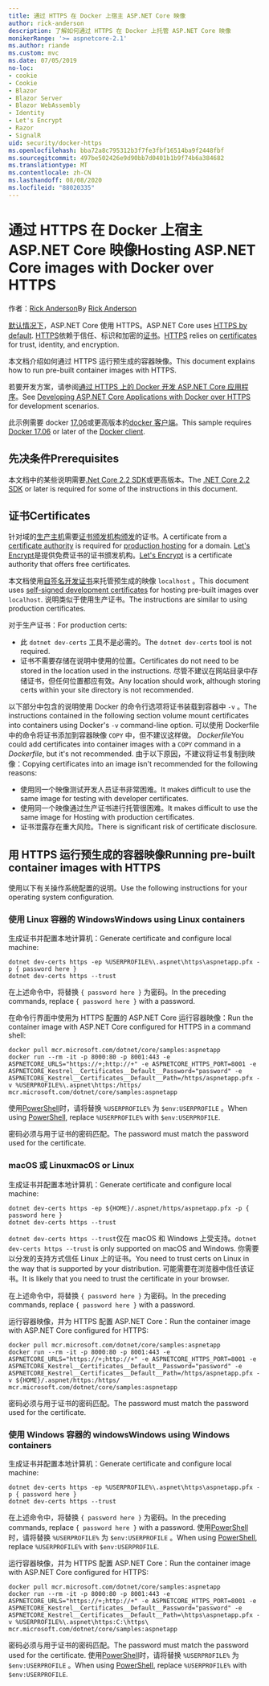 ```yaml
---
title: 通过 HTTPS 在 Docker 上宿主 ASP.NET Core 映像
author: rick-anderson
description: 了解如何通过 HTTPS 在 Docker 上托管 ASP.NET Core 映像
monikerRange: '>= aspnetcore-2.1'
ms.author: riande
ms.custom: mvc
ms.date: 07/05/2019
no-loc:
- cookie
- Cookie
- Blazor
- Blazor Server
- Blazor WebAssembly
- Identity
- Let's Encrypt
- Razor
- SignalR
uid: security/docker-https
ms.openlocfilehash: bba72a8c795312b3f7fe3fbf16514ba9f2448fbf
ms.sourcegitcommit: 497be502426e9d90bb7d0401b1b9f74b6a384682
ms.translationtype: MT
ms.contentlocale: zh-CN
ms.lasthandoff: 08/08/2020
ms.locfileid: "88020335"
---
```

# <a name="hosting-aspnet-core-images-with-docker-over-https"></a><span data-ttu-id="e773e-103">通过 HTTPS 在 Docker 上宿主 ASP.NET Core 映像</span><span class="sxs-lookup"><span data-stu-id="e773e-103">Hosting ASP.NET Core images with Docker over HTTPS</span></span>

<span data-ttu-id="e773e-104">作者：[Rick Anderson](https://twitter.com/RickAndMSFT)</span><span class="sxs-lookup"><span data-stu-id="e773e-104">By [Rick Anderson](https://twitter.com/RickAndMSFT)</span></span>

<span data-ttu-id="e773e-105">[默认情况下](/aspnet/core/security/enforcing-ssl)，ASP.NET Core 使用 HTTPS。</span><span class="sxs-lookup"><span data-stu-id="e773e-105">ASP.NET Core uses [HTTPS by default](/aspnet/core/security/enforcing-ssl).</span></span> <span data-ttu-id="e773e-106">[HTTPS](https://en.wikipedia.org/wiki/HTTPS)依赖于信任、标识和加密的[证书](https://en.wikipedia.org/wiki/Public_key_certificate)。</span><span class="sxs-lookup"><span data-stu-id="e773e-106">[HTTPS](https://en.wikipedia.org/wiki/HTTPS) relies on [certificates](https://en.wikipedia.org/wiki/Public_key_certificate) for trust, identity, and encryption.</span></span>

<span data-ttu-id="e773e-107">本文档介绍如何通过 HTTPS 运行预生成的容器映像。</span><span class="sxs-lookup"><span data-stu-id="e773e-107">This document explains how to run pre-built container images with HTTPS.</span></span>

<span data-ttu-id="e773e-108">若要开发方案，请参阅[通过 HTTPS 上的 Docker 开发 ASP.NET Core 应用程序](https://github.com/dotnet/dotnet-docker/blob/master/samples/run-aspnetcore-https-development.md)。</span><span class="sxs-lookup"><span data-stu-id="e773e-108">See [Developing ASP.NET Core Applications with Docker over HTTPS](https://github.com/dotnet/dotnet-docker/blob/master/samples/run-aspnetcore-https-development.md) for development scenarios.</span></span>

<span data-ttu-id="e773e-109">此示例需要 docker [17.06](https://docs.docker.com/release-notes/docker-ce)或更高版本的[docker 客户端](https://www.docker.com/products/docker)。</span><span class="sxs-lookup"><span data-stu-id="e773e-109">This sample requires [Docker 17.06](https://docs.docker.com/release-notes/docker-ce) or later of the [Docker client](https://www.docker.com/products/docker).</span></span>

## <a name="prerequisites"></a><span data-ttu-id="e773e-110">先决条件</span><span class="sxs-lookup"><span data-stu-id="e773e-110">Prerequisites</span></span>

<span data-ttu-id="e773e-111">本文档中的某些说明需要[.Net Core 2.2 SDK](https://dotnet.microsoft.com/download)或更高版本。</span><span class="sxs-lookup"><span data-stu-id="e773e-111">The [.NET Core 2.2 SDK](https://dotnet.microsoft.com/download) or later is required for some of the instructions in this document.</span></span>

## <a name="certificates"></a><span data-ttu-id="e773e-112">证书</span><span class="sxs-lookup"><span data-stu-id="e773e-112">Certificates</span></span>

<span data-ttu-id="e773e-113">针对域的[生产主机](https://blogs.msdn.microsoft.com/webdev/2017/11/29/configuring-https-in-asp-net-core-across-different-platforms/)需要[证书颁发机构颁发](https://wikipedia.org/wiki/Certificate_authority)的证书。</span><span class="sxs-lookup"><span data-stu-id="e773e-113">A certificate from a [certificate authority](https://wikipedia.org/wiki/Certificate_authority) is required for [production hosting](https://blogs.msdn.microsoft.com/webdev/2017/11/29/configuring-https-in-asp-net-core-across-different-platforms/) for a domain.</span></span> <span data-ttu-id="e773e-114">[Let's Encrypt](https://letsencrypt.org/)是提供免费证书的证书颁发机构。</span><span class="sxs-lookup"><span data-stu-id="e773e-114">[Let's Encrypt](https://letsencrypt.org/) is a certificate authority that offers free certificates.</span></span>

<span data-ttu-id="e773e-115">本文档使用[自签名开发证书](https://en.wikipedia.org/wiki/Self-signed_certificate)来托管预生成的映像 `localhost` 。</span><span class="sxs-lookup"><span data-stu-id="e773e-115">This document uses [self-signed development certificates](https://en.wikipedia.org/wiki/Self-signed_certificate) for hosting pre-built images over `localhost`.</span></span> <span data-ttu-id="e773e-116">说明类似于使用生产证书。</span><span class="sxs-lookup"><span data-stu-id="e773e-116">The instructions are similar to using production certificates.</span></span>

<span data-ttu-id="e773e-117">对于生产证书：</span><span class="sxs-lookup"><span data-stu-id="e773e-117">For production certs:</span></span>

* <span data-ttu-id="e773e-118">此 `dotnet dev-certs` 工具不是必需的。</span><span class="sxs-lookup"><span data-stu-id="e773e-118">The `dotnet dev-certs` tool is not required.</span></span>
* <span data-ttu-id="e773e-119">证书不需要存储在说明中使用的位置。</span><span class="sxs-lookup"><span data-stu-id="e773e-119">Certificates do not need to be stored in the location used in the instructions.</span></span> <span data-ttu-id="e773e-120">尽管不建议在网站目录中存储证书，但任何位置都应有效。</span><span class="sxs-lookup"><span data-stu-id="e773e-120">Any location should work, although storing certs within your site directory is not recommended.</span></span>

<span data-ttu-id="e773e-121">以下部分中包含的说明使用 Docker 的命令行选项将证书装载到容器中 `-v` 。</span><span class="sxs-lookup"><span data-stu-id="e773e-121">The instructions contained in the following section volume mount certificates into containers using Docker's `-v` command-line option.</span></span> <span data-ttu-id="e773e-122">可以使用 Dockerfile 中的命令将证书添加到容器映像 `COPY` 中，但不建议这样做。 *Dockerfile*</span><span class="sxs-lookup"><span data-stu-id="e773e-122">You could add certificates into container images with a `COPY` command in a *Dockerfile*, but it's not recommended.</span></span> <span data-ttu-id="e773e-123">由于以下原因，不建议将证书复制到映像：</span><span class="sxs-lookup"><span data-stu-id="e773e-123">Copying certificates into an image isn't recommended for the following reasons:</span></span>

* <span data-ttu-id="e773e-124">使用同一个映像测试开发人员证书非常困难。</span><span class="sxs-lookup"><span data-stu-id="e773e-124">It makes difficult to use the same image for testing with developer certificates.</span></span>
* <span data-ttu-id="e773e-125">使用同一个映像通过生产证书进行托管很困难。</span><span class="sxs-lookup"><span data-stu-id="e773e-125">It makes difficult to use the same image for Hosting with production certificates.</span></span>
* <span data-ttu-id="e773e-126">证书泄露存在重大风险。</span><span class="sxs-lookup"><span data-stu-id="e773e-126">There is significant risk of certificate disclosure.</span></span>

## <a name="running-pre-built-container-images-with-https"></a><span data-ttu-id="e773e-127">用 HTTPS 运行预生成的容器映像</span><span class="sxs-lookup"><span data-stu-id="e773e-127">Running pre-built container images with HTTPS</span></span>

<span data-ttu-id="e773e-128">使用以下有关操作系统配置的说明。</span><span class="sxs-lookup"><span data-stu-id="e773e-128">Use the following instructions for your operating system configuration.</span></span>

### <a name="windows-using-linux-containers"></a><span data-ttu-id="e773e-129">使用 Linux 容器的 Windows</span><span class="sxs-lookup"><span data-stu-id="e773e-129">Windows using Linux containers</span></span>

<span data-ttu-id="e773e-130">生成证书并配置本地计算机：</span><span class="sxs-lookup"><span data-stu-id="e773e-130">Generate certificate and configure local machine:</span></span>

```dotnetcli
dotnet dev-certs https -ep %USERPROFILE%\.aspnet\https\aspnetapp.pfx -p { password here }
dotnet dev-certs https --trust
```

<span data-ttu-id="e773e-131">在上述命令中，将替换 `{ password here }` 为密码。</span><span class="sxs-lookup"><span data-stu-id="e773e-131">In the preceding commands, replace `{ password here }` with a password.</span></span>

<span data-ttu-id="e773e-132">在命令行界面中使用为 HTTPS 配置的 ASP.NET Core 运行容器映像：</span><span class="sxs-lookup"><span data-stu-id="e773e-132">Run the container image with ASP.NET Core configured for HTTPS in a command shell:</span></span>

```console
docker pull mcr.microsoft.com/dotnet/core/samples:aspnetapp
docker run --rm -it -p 8000:80 -p 8001:443 -e ASPNETCORE_URLS="https://+;http://+" -e ASPNETCORE_HTTPS_PORT=8001 -e ASPNETCORE_Kestrel__Certificates__Default__Password="password" -e ASPNETCORE_Kestrel__Certificates__Default__Path=/https/aspnetapp.pfx -v %USERPROFILE%\.aspnet\https:/https/ mcr.microsoft.com/dotnet/core/samples:aspnetapp
```

<span data-ttu-id="e773e-133">使用[PowerShell](/powershell/scripting/overview)时，请将替换 `%USERPROFILE%` 为 `$env:USERPROFILE` 。</span><span class="sxs-lookup"><span data-stu-id="e773e-133">When using [PowerShell](/powershell/scripting/overview), replace `%USERPROFILE%` with `$env:USERPROFILE`.</span></span>

<span data-ttu-id="e773e-134">密码必须与用于证书的密码匹配。</span><span class="sxs-lookup"><span data-stu-id="e773e-134">The password must match the password used for the certificate.</span></span>

### <a name="macos-or-linux"></a><span data-ttu-id="e773e-135">macOS 或 Linux</span><span class="sxs-lookup"><span data-stu-id="e773e-135">macOS or Linux</span></span>

<span data-ttu-id="e773e-136">生成证书并配置本地计算机：</span><span class="sxs-lookup"><span data-stu-id="e773e-136">Generate certificate and configure local machine:</span></span>

```dotnetcli
dotnet dev-certs https -ep ${HOME}/.aspnet/https/aspnetapp.pfx -p { password here }
dotnet dev-certs https --trust
```

<span data-ttu-id="e773e-137">`dotnet dev-certs https --trust`仅在 macOS 和 Windows 上受支持。</span><span class="sxs-lookup"><span data-stu-id="e773e-137">`dotnet dev-certs https --trust` is only supported on macOS and Windows.</span></span> <span data-ttu-id="e773e-138">你需要以分发的支持方式信任 Linux 上的证书。</span><span class="sxs-lookup"><span data-stu-id="e773e-138">You need to trust certs on Linux in the way that is supported by your distribution.</span></span> <span data-ttu-id="e773e-139">可能需要在浏览器中信任该证书。</span><span class="sxs-lookup"><span data-stu-id="e773e-139">It is likely that you need to trust the certificate in your browser.</span></span>

<span data-ttu-id="e773e-140">在上述命令中，将替换 `{ password here }` 为密码。</span><span class="sxs-lookup"><span data-stu-id="e773e-140">In the preceding commands, replace `{ password here }` with a password.</span></span>

<span data-ttu-id="e773e-141">运行容器映像，并为 HTTPS 配置 ASP.NET Core：</span><span class="sxs-lookup"><span data-stu-id="e773e-141">Run the container image with ASP.NET Core configured for HTTPS:</span></span>

```console
docker pull mcr.microsoft.com/dotnet/core/samples:aspnetapp
docker run --rm -it -p 8000:80 -p 8001:443 -e ASPNETCORE_URLS="https://+;http://+" -e ASPNETCORE_HTTPS_PORT=8001 -e ASPNETCORE_Kestrel__Certificates__Default__Password="password" -e ASPNETCORE_Kestrel__Certificates__Default__Path=/https/aspnetapp.pfx -v ${HOME}/.aspnet/https:/https/ mcr.microsoft.com/dotnet/core/samples:aspnetapp
```

<span data-ttu-id="e773e-142">密码必须与用于证书的密码匹配。</span><span class="sxs-lookup"><span data-stu-id="e773e-142">The password must match the password used for the certificate.</span></span>

### <a name="windows-using-windows-containers"></a><span data-ttu-id="e773e-143">使用 Windows 容器的 windows</span><span class="sxs-lookup"><span data-stu-id="e773e-143">Windows using Windows containers</span></span>

<span data-ttu-id="e773e-144">生成证书并配置本地计算机：</span><span class="sxs-lookup"><span data-stu-id="e773e-144">Generate certificate and configure local machine:</span></span>

```dotnetcli
dotnet dev-certs https -ep %USERPROFILE%\.aspnet\https\aspnetapp.pfx -p { password here }
dotnet dev-certs https --trust
```

<span data-ttu-id="e773e-145">在上述命令中，将替换 `{ password here }` 为密码。</span><span class="sxs-lookup"><span data-stu-id="e773e-145">In the preceding commands, replace `{ password here }` with a password.</span></span> <span data-ttu-id="e773e-146">使用[PowerShell](/powershell/scripting/overview)时，请将替换 `%USERPROFILE%` 为 `$env:USERPROFILE` 。</span><span class="sxs-lookup"><span data-stu-id="e773e-146">When using [PowerShell](/powershell/scripting/overview), replace `%USERPROFILE%` with `$env:USERPROFILE`.</span></span>

<span data-ttu-id="e773e-147">运行容器映像，并为 HTTPS 配置 ASP.NET Core：</span><span class="sxs-lookup"><span data-stu-id="e773e-147">Run the container image with ASP.NET Core configured for HTTPS:</span></span>

```console
docker pull mcr.microsoft.com/dotnet/core/samples:aspnetapp
docker run --rm -it -p 8000:80 -p 8001:443 -e ASPNETCORE_URLS="https://+;http://+" -e ASPNETCORE_HTTPS_PORT=8001 -e ASPNETCORE_Kestrel__Certificates__Default__Password="password" -e ASPNETCORE_Kestrel__Certificates__Default__Path=\https\aspnetapp.pfx -v %USERPROFILE%\.aspnet\https:C:\https\ mcr.microsoft.com/dotnet/core/samples:aspnetapp
```

<span data-ttu-id="e773e-148">密码必须与用于证书的密码匹配。</span><span class="sxs-lookup"><span data-stu-id="e773e-148">The password must match the password used for the certificate.</span></span> <span data-ttu-id="e773e-149">使用[PowerShell](/powershell/scripting/overview)时，请将替换 `%USERPROFILE%` 为 `$env:USERPROFILE` 。</span><span class="sxs-lookup"><span data-stu-id="e773e-149">When using [PowerShell](/powershell/scripting/overview), replace `%USERPROFILE%` with `$env:USERPROFILE`.</span></span>
